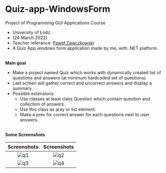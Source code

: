 # Quiz-app-WindowsForm
Project of Programming GUI Applications Course
<br>
- University of Łódz
- (24 March 2022)
- Teacher referance: <a href="http://math.uni.lodz.pl/~zajaczkowskip/">Paweł Zajączkowski</a>
- A Quiz App windows form application made by me, with .NET platform.

<br><b>Main goal</b>
- Make a project named Quiz which works with dynamically created list of questions and answers (at minimum hardcoded set of questions).
- Last screen will gather correct and uncorrect answers and display a summary.
- Possible extensions:
  - Use classes at least class Question which contain question and collection of answers.
  - Use this class as aray or list element.
  - Make a prev for correct answer for each questions next to user answers.
 

<br><b>Some Screenshots</b>

	
Screenshots           |  Screenshots 
:-------------------------:|:-------------------------:
![q1](https://user-images.githubusercontent.com/61656752/173232394-d4bb488f-8b36-4722-b74e-d1485fc0f451.png) | ![q2](https://user-images.githubusercontent.com/61656752/173232395-0e06fefb-f4f5-4028-9529-18b4cc603e45.png)
![q3](https://user-images.githubusercontent.com/61656752/173232397-ac642679-a418-4452-b6ae-1572aaf9f2e8.png) | ![q4](https://user-images.githubusercontent.com/61656752/173232398-415d9f06-47f6-49cc-aeed-2baa7f62772a.png)








